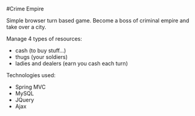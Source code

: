 #Crime Empire

Simple browser turn based game. Become a boss of criminal empire and take over a city.

Manage 4 types of resources:

- cash (to buy stuff...)
- thugs (your soldiers)
- ladies and dealers (earn you cash each turn)

Technologies used:

- Spring MVC
- MySQL
- JQuery
- Ajax